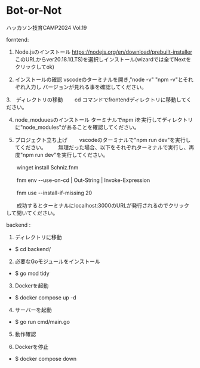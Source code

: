 # Bot-or-Not
ハッカソン技育CAMP2024 Vol.19

forntend:
1. Node.jsのインストール 
   https://nodejs.org/en/download/prebuilt-installer
   このURLからver20.18.1(LTS)を選択しインストール(wizardでは全てNextをクリックしてok)


2. インストールの確認
   vscodeのターミナルを開き,"node -v" "npm -v"とそれぞれ入力し
   バージョンが見れる事を確認してください。

3.　ディレクトリの移動
　　cd コマンドでfrontendディレクトリに移動してください。

4. node_moduuesのインストール
ターミナルでnpm iを実行してディレクトリに"node_modules"があることを確認してください。

5. プロジェクト立ち上げ
　　vscodeのターミナルで"npm run dev"を実行してください。
　　無理だった場合、以下をそれぞれターミナルで実行し、再度"npm run dev"を実行してください。

　　winget install Schniz.fnm

　　fnm env --use-on-cd | Out-String | Invoke-Expression
  
　　fnm use --install-if-missing 20

　　成功するとターミナルにlocalhost:3000のURLが発行されるのでクリックして開いてください。

backend :

1. ディレクトリに移動                　
- $ cd backend/ 

2. 必要なGoモジュールをインストール
- $ go mod tidy 

3. Dockerを起動
- $ docker compose up -d 

4. サーバーを起動
- $ go run cmd/main.go 

5. 動作確認

6. Dockerを停止
- $ docker compose down


